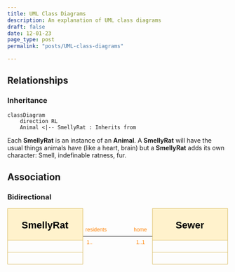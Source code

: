 ```yaml
---
title: UML Class Diagrams
description: An explanation of UML class diagrams 
draft: false
date: 12-01-23
page_type: post
permalink: "posts/UML-class-diagrams"

---
```


## Relationships

### Inheritance

```mermaid
classDiagram
	direction RL
	Animal <|-- SmellyRat : Inherits from
```

Each **SmellyRat** is an instance of an **Animal**. A **SmellyRat** will have the usual things animals have (like a heart, brain) but a **SmellyRat** adds its own character: Smell, indefinable ratness, fur.



## Association

### Bidirectional




<svg xmlns="http://www.w3.org/2000/svg" xmlns:xlink="http://www.w3.org/1999/xlink" viewBox="-0.5 -0.5 549 140"><path fill="none" d="M195 74h38v22h-38z" pointer-events="all"/><switch transform="translate(-.5 -.5)"><foreignObject width="100%" height="100%" pointer-events="none" requiredFeatures="http://www.w3.org/TR/SVG11/feature#Extensibility" style="overflow:visible;text-align:left"><div xmlns="http://www.w3.org/1999/xhtml" style="display:flex;align-items:unsafe flex-start;justify-content:unsafe flex-start;width:1px;height:1px;padding-top:77px;margin-left:197px"><div data-drawio-colors="color: #FF8000;" style="box-sizing:border-box;font-size:0;text-align:left"><div style="display:inline-block;font-size:13px;font-family:Helvetica;color:#ff8000;line-height:1.2;pointer-events:all;white-space:nowrap">1..*</div></div></div></foreignObject><text x="197" y="90" fill="#FF8000" font-family="Helvetica" font-size="13">1..*</text></switch><path fill="none" stroke="#000" stroke-miterlimit="10" d="M187 69.5h173" pointer-events="stroke"/><path fill="#fff2cc" stroke="#d6b656" stroke-miterlimit="10" d="M0 79V0h187v79" pointer-events="all"/><path fill="none" stroke="#d6b656" stroke-miterlimit="10" d="M0 79v60h187V79M0 79h187" pointer-events="none"/><text x="93" y="50" font-family="Helvetica" font-size="24" font-weight="bold" pointer-events="none" text-anchor="middle">SmellyRat</text><path fill="none" stroke="#d6b656" stroke-miterlimit="10" d="M0 109h187" pointer-events="none"/><path fill="#fff2cc" stroke="#d6b656" stroke-miterlimit="10" d="M360 79V0h187v79" pointer-events="none"/><path fill="none" stroke="#d6b656" stroke-miterlimit="10" d="M360 79v60h187V79m-187 0h187" pointer-events="none"/><text x="453" y="50" font-family="Helvetica" font-size="24" font-weight="bold" pointer-events="none" text-anchor="middle">Sewer</text><path fill="none" stroke="#d6b656" stroke-miterlimit="10" d="M360 109h187" pointer-events="none"/><switch transform="translate(-.5 -.5)"><foreignObject width="100%" height="100%" pointer-events="none" requiredFeatures="http://www.w3.org/TR/SVG11/feature#Extensibility" style="overflow:visible;text-align:left"><div xmlns="http://www.w3.org/1999/xhtml" style="display:flex;align-items:unsafe flex-start;justify-content:unsafe flex-start;width:1px;height:1px;padding-top:77px;margin-left:320px"><div data-drawio-colors="color: #FF8000;" style="box-sizing:border-box;font-size:0;text-align:left"><div style="display:inline-block;font-size:13px;font-family:Helvetica;color:#ff8000;line-height:1.2;pointer-events:none;white-space:nowrap">1..1</div></div></div></foreignObject><text x="320" y="90" fill="#FF8000" font-family="Helvetica" font-size="13">1..1</text></switch><switch transform="translate(-.5 -.5)"><foreignObject width="100%" height="100%" pointer-events="none" requiredFeatures="http://www.w3.org/TR/SVG11/feature#Extensibility" style="overflow:visible;text-align:left"><div xmlns="http://www.w3.org/1999/xhtml" style="display:flex;align-items:unsafe flex-start;justify-content:unsafe flex-start;width:1px;height:1px;padding-top:46px;margin-left:314px"><div data-drawio-colors="color: #FF8000;" style="box-sizing:border-box;font-size:0;text-align:left"><div style="display:inline-block;font-size:13px;font-family:Helvetica;color:#ff8000;line-height:1.2;pointer-events:none;white-space:nowrap">home</div></div></div></foreignObject><text x="314" y="59" fill="#FF8000" font-family="Helvetica" font-size="13">home</text></switch><switch transform="translate(-.5 -.5)"><foreignObject width="100%" height="100%" pointer-events="none" requiredFeatures="http://www.w3.org/TR/SVG11/feature#Extensibility" style="overflow:visible;text-align:left"><div xmlns="http://www.w3.org/1999/xhtml" style="display:flex;align-items:unsafe flex-start;justify-content:unsafe flex-start;width:1px;height:1px;padding-top:46px;margin-left:194px"><div data-drawio-colors="color: #FF8000;" style="box-sizing:border-box;font-size:0;text-align:left"><div style="display:inline-block;font-size:13px;font-family:Helvetica;color:#ff8000;line-height:1.2;pointer-events:none;white-space:nowrap">residents</div></div></div></foreignObject><text x="194" y="59" fill="#FF8000" font-family="Helvetica" font-size="13">residents</text></switch></svg>

